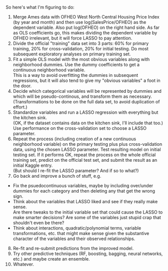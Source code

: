 So here's what I'm figuring to do:
1. Merge Ames data with OFHEO West North Central Housing Price Index (by year and month)
and then use log(SalesPrice/OFHEO)
as the dependent variable.  Also put log(OFHEO) on the right hand side.
As far as OLS coefficients go, this makes dividing
the dependent variable by OFHEO irrelevant, but it will force LASSO to pay attention.
2. Divide the official "training" data set into 3 parts: 60% for primary training, 
20% for cross-validation, 20% for initial testing.
Do most subsequent exploratory analyses on primary training set.
3. Fit a simple OLS model with the most obvious variables along with neighborhood dummies.
Use the dummy coefficients to get a continuous neighborhood variable.  
This is a way to avoid overfitting the dummies in subsequent regressions, but it
will also tend to give my "obvious variables" a foot in the door.
4. Decide which categorical variables will be represented by dummies and which will be 
pseudo-continous, and transform them as necessary.  
(Transformations to be done on the full data set, to avoid duplication of effort.)
5. Standardize variables and run a LASSO regression with everything but the kitchen sink.  
(OK, if the dataset contains data on the kitchen sink, I'll include that too.)  
Use performance on the cross-validation set to choose a LASSO parameter.
6. Repeat the process (including creation of a new continuous neighborhood variable)
on the primary testing plus plus cross-validation data, using the chosen LASSO parameter.
Test resulting model on initial testing set.  If it performs OK,
repeat the process on the whole official training set, predict on the official test set,
and submit the result as an initial Kaggle entry.  
(But should I re-fit the LASSO parameter?  And if so to what?)
7. Go back and improve a bunch of stuff, e.g.
- Fix the psuedocontinuous variables, maybe by including over/under dummies 
for each category and then deleting any that get the wrong sign.
- Think about the variables that LASSO liked and see if they really make sense.  
Are there tweaks to the initial variable set that could cause the LASSO 
to make smarter decisions?  Are some of the variables just stupid crap that shouldn't
even be there?
- Think about interactions, quadratic/polynomial terms, variable transformations, etc. 
that might make sense given the
substantive character of the variables and their observed relationships.
8. Re-fit and re-submit predictions from the improved model.
9. Try other predictive techniques (RF, boosting, bagging, neural networks, etc.) 
and maybe create an ensemble.
10. Whatever.
